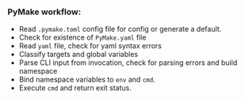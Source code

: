 ### PyMake workflow:
- Read `.pymake.toml` config file for config or generate a default. 
- Check for existence of `PyMake.yaml` file
- Read `yaml` file, check for yaml syntax errors
- Classify targets and global variables
- Parse CLI input from invocation, check for parsing errors and build namespace 
- Bind namespace variables to `env` and `cmd`.
- Execute `cmd` and return exit status. 

